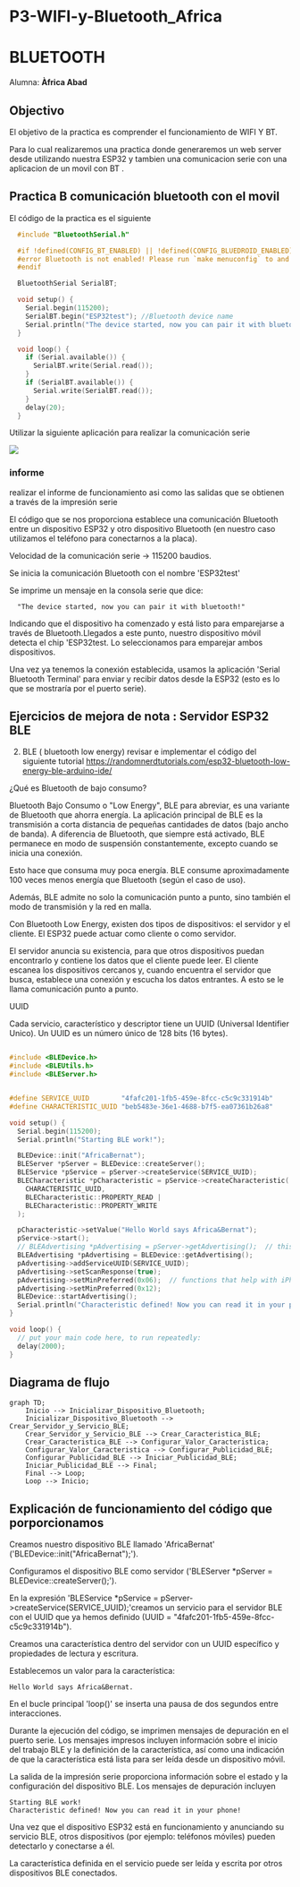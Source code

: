 # P3-WIFI-y-Bluetooth_Africa

# BLUETOOTH 
Alumna: **Àfrica Abad**

## Objectivo
El objetivo de la practica es comprender el funcionamiento de WIFI Y BT.

Para lo cual realizaremos una practica  donde  generaremos un web server desde utilizando nuestra ESP32  y tambien  una comunicacion  serie con una aplicacion de un movil con BT .


## Practica B  comunicación bluetooth con el movil 

El código de la practica es el siguiente


```cpp
  #include "BluetoothSerial.h"

  #if !defined(CONFIG_BT_ENABLED) || !defined(CONFIG_BLUEDROID_ENABLED)
  #error Bluetooth is not enabled! Please run `make menuconfig` to and enable it
  #endif

  BluetoothSerial SerialBT;

  void setup() {
    Serial.begin(115200);
    SerialBT.begin("ESP32test"); //Bluetooth device name
    Serial.println("The device started, now you can pair it with bluetooth!");
  }

  void loop() {
    if (Serial.available()) {
      SerialBT.write(Serial.read());
    }
    if (SerialBT.available()) {
      Serial.write(SerialBT.read());
    }
    delay(20);
  }
```

Utilizar  la siguiente aplicación para realizar la comunicación serie 

![](https://i2.wp.com/randomnerdtutorials.com/wp-content/uploads/2019/05/Bluetooth_Serial_app.png?w=500&quality=100&strip=all&ssl=1)



### informe
  realizar el informe de funcionamiento  asi como las salidas que se obtienen a través de la impresión serie 

El código que se nos proporciona establece una comunicación Bluetooth entre un dispositivo ESP32 y otro dispositivo Bluetooth (en nuestro caso utilizamos el teléfono para conectarnos a la placa).

Velocidad de la comunicación serie -> 115200 baudios.

Se inicia la comunicación Bluetooth con el nombre 'ESP32test'

Se imprime un mensaje en la consola serie que dice:

      "The device started, now you can pair it with bluetooth!"

Indicando que el dispositivo ha comenzado y está listo para emparejarse a través de Bluetooth.Llegados a este punto, nuestro dispositivo móvil detecta el chip 'ESP32test. Lo seleccionamos para emparejar ambos dispositivos.

Una vez ya tenemos la conexión establecida, usamos la aplicación 'Serial Bluetooth Terminal' para enviar y recibir datos desde la ESP32 (esto es lo que se mostraría por el puerto serie).




## Ejercicios de mejora de nota : Servidor ESP32 BLE

2. BLE ( bluetooth low energy) revisar e implementar el código del siguiente tutorial 
     https://randomnerdtutorials.com/esp32-bluetooth-low-energy-ble-arduino-ide/


¿Qué es Bluetooth de bajo consumo?

Bluetooth Bajo Consumo o "Low Energy", BLE para abreviar, es una variante de Bluetooth que ahorra energía. La aplicación principal de BLE es la transmisión a corta distancia de pequeñas cantidades de datos (bajo ancho de banda). A diferencia de Bluetooth, que siempre está activado, BLE permanece en modo de suspensión constantemente, excepto cuando se inicia una conexión.

Esto hace que consuma muy poca energía. BLE consume aproximadamente 100 veces menos energía que Bluetooth (según el caso de uso).

Además, BLE admite no solo la comunicación punto a punto, sino también el modo de transmisión y la red en malla.

Con Bluetooth Low Energy, existen dos tipos de dispositivos: el servidor y el cliente. El ESP32 puede actuar como cliente o como servidor.

El servidor anuncia su existencia, para que otros dispositivos puedan encontrarlo y contiene los datos que el cliente puede leer. 
El cliente escanea los dispositivos cercanos y, cuando encuentra el servidor que busca, establece una conexión y escucha los datos entrantes. A esto se le llama comunicación punto a punto.

  
  UUID

Cada servicio, característico y descriptor tiene un UUID (Universal Identifier Unico). Un UUID es un número único de 128 bits (16 bytes).



```cpp

#include <BLEDevice.h>
#include <BLEUtils.h>
#include <BLEServer.h>


#define SERVICE_UUID        "4fafc201-1fb5-459e-8fcc-c5c9c331914b"
#define CHARACTERISTIC_UUID "beb5483e-36e1-4688-b7f5-ea07361b26a8"

void setup() {
  Serial.begin(115200);
  Serial.println("Starting BLE work!");

  BLEDevice::init("AfricaBernat");
  BLEServer *pServer = BLEDevice::createServer();
  BLEService *pService = pServer->createService(SERVICE_UUID);
  BLECharacteristic *pCharacteristic = pService->createCharacteristic(
    CHARACTERISTIC_UUID,
    BLECharacteristic::PROPERTY_READ |
    BLECharacteristic::PROPERTY_WRITE
  );

  pCharacteristic->setValue("Hello World says Africa&Bernat");
  pService->start();
  // BLEAdvertising *pAdvertising = pServer->getAdvertising();  // this still is working for backward compatibility
  BLEAdvertising *pAdvertising = BLEDevice::getAdvertising();
  pAdvertising->addServiceUUID(SERVICE_UUID);
  pAdvertising->setScanResponse(true);
  pAdvertising->setMinPreferred(0x06);  // functions that help with iPhone connections issue
  pAdvertising->setMinPreferred(0x12);
  BLEDevice::startAdvertising();
  Serial.println("Characteristic defined! Now you can read it in your phone!");
}

void loop() {
  // put your main code here, to run repeatedly:
  delay(2000);
}
```

## Diagrama de flujo

```mermaid
graph TD;
    Inicio --> Inicializar_Dispositivo_Bluetooth;
    Inicializar_Dispositivo_Bluetooth --> Crear_Servidor_y_Servicio_BLE;
    Crear_Servidor_y_Servicio_BLE --> Crear_Caracteristica_BLE;
    Crear_Caracteristica_BLE --> Configurar_Valor_Caracteristica;
    Configurar_Valor_Caracteristica --> Configurar_Publicidad_BLE;
    Configurar_Publicidad_BLE --> Iniciar_Publicidad_BLE;
    Iniciar_Publicidad_BLE --> Final;
    Final --> Loop;
    Loop --> Inicio;
```


## Explicación de funcionamiento del código que porporcionamos

Creamos nuestro dispositivo BLE llamado 'AfricaBernat' ('BLEDevice::init("AfricaBernat");').

Configuramos el dispositivo BLE como servidor ('BLEServer *pServer = BLEDevice::createServer();').

En la expresión 'BLEService *pService = pServer->createService(SERVICE_UUID);'creamos un servicio para el servidor BLE con el UUID que ya hemos definido (UUID = "4fafc201-1fb5-459e-8fcc-c5c9c331914b").

Creamos una característica dentro del servidor con un UUID específico y propiedades de lectura y escritura.

Establecemos un valor para la característica:

    Hello World says Africa&Bernat.

En el bucle principal 'loop()' se inserta una pausa de dos segundos entre interacciones.

Durante la ejecución del código, se imprimen mensajes de depuración en el puerto serie. Los mensajes impresos incluyen información sobre el inicio del trabajo BLE y la definición de la característica, así como una indicación de que la característica está lista para ser leída desde un dispositivo móvil.

La salida de la impresión serie proporciona información sobre el estado y la configuración del dispositivo BLE. Los mensajes de depuración incluyen 
    
    Starting BLE work! 
    Characteristic defined! Now you can read it in your phone!

Una vez que el dispositivo ESP32 está en funcionamiento y anunciando su servicio BLE, otros dispositivos (por ejemplo: teléfonos móviles) pueden detectarlo y conectarse a él.

La característica definida en el servicio puede ser leída y escrita por otros dispositivos BLE conectados.



    
